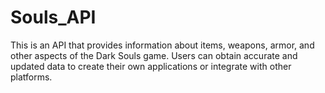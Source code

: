 # Souls_API
This is an API that provides information about items, weapons, armor, and other aspects of the Dark Souls game. Users can obtain accurate and updated data to create their own applications or integrate with other platforms.
